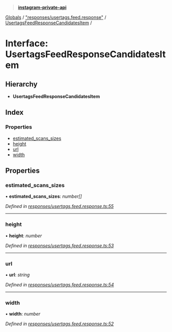 > **[instagram-private-api](../README.md)**

[Globals](../README.md) / ["responses/usertags.feed.response"](../modules/_responses_usertags_feed_response_.md) / [UsertagsFeedResponseCandidatesItem](_responses_usertags_feed_response_.usertagsfeedresponsecandidatesitem.md) /

# Interface: UsertagsFeedResponseCandidatesItem

## Hierarchy

* **UsertagsFeedResponseCandidatesItem**

## Index

### Properties

* [estimated_scans_sizes](_responses_usertags_feed_response_.usertagsfeedresponsecandidatesitem.md#estimated_scans_sizes)
* [height](_responses_usertags_feed_response_.usertagsfeedresponsecandidatesitem.md#height)
* [url](_responses_usertags_feed_response_.usertagsfeedresponsecandidatesitem.md#url)
* [width](_responses_usertags_feed_response_.usertagsfeedresponsecandidatesitem.md#width)

## Properties

###  estimated_scans_sizes

• **estimated_scans_sizes**: *number[]*

*Defined in [responses/usertags.feed.response.ts:55](https://github.com/dilame/instagram-private-api/blob/3e16058/src/responses/usertags.feed.response.ts#L55)*

___

###  height

• **height**: *number*

*Defined in [responses/usertags.feed.response.ts:53](https://github.com/dilame/instagram-private-api/blob/3e16058/src/responses/usertags.feed.response.ts#L53)*

___

###  url

• **url**: *string*

*Defined in [responses/usertags.feed.response.ts:54](https://github.com/dilame/instagram-private-api/blob/3e16058/src/responses/usertags.feed.response.ts#L54)*

___

###  width

• **width**: *number*

*Defined in [responses/usertags.feed.response.ts:52](https://github.com/dilame/instagram-private-api/blob/3e16058/src/responses/usertags.feed.response.ts#L52)*